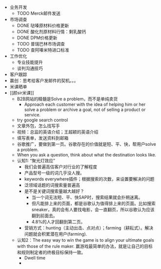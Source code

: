 - 业务开发
	- TODO Merck邮件发送
- 市场调查
	- DONE 哒嗪原材料价格更新
	- DONE 酸化剂原材料行情：剩乳酸钙
	- DONE DPM价格更新
	- TODO 普瑞巴林市场调查
	- TODO 查阿嗪米特进口标准
- 工作优化
	- 专业技能提升
	- 谈判沟通技巧
- 客户跟踪
- 赢创：思考给客户发邮件的契机。。。
- 米课晒单
- [[颜sir米课]]
	- B2B网站的精髓是Solve a problem，而不是单纯卖货
		- Approach each customer with the idea of helping him or her solve a problem or archive a goal, not of selling a product or service.
	- try google search control
	- 文章外包，怎么找写手
	- 视频：总监的英语介绍；王超颖的英语介绍
	- 填写表单，发送资料到邮箱
	- 谷歌推广，要做到第一页。谷歌存在的价值就是短、平、快，帮用户solve a problem.
	- When you ask a question, think about what the destination looks like.
	- 认知1: “聚光灯效应”
		- 我们会普遍高估客户对行业的了解程度
		- 产品型号一级的词几乎没人搜。
		- keywords everywhere插件；根据搜索的次数，来设置要解决的问题
		- 泛领域话题的词搜索量普遍高
		- 是不是关键词搜索量越大越好？
			- 当一个词无法短、平、快SAP时，搜索结果就会扑朔迷离。
			- 但凡能排上来的页面，都是谷歌认为值得排上来的页面。比如搜索sneaker，真的会有人要找电影，会一直翻页，所以谷歌认为应该翻到前面去。
			- 4.8%的人才回翻到第二页。
		- 营销方式：hunting（主动出击、点对点）；farming（耕耘式）。解决问题就会积累潜在用户(farming).
	- 认知2：The easy way to win the game is to align your ultimate goals with those of the rule maker. 赢游戏最简单的办法，就是让自己的目标和规则制定者的终极目标保持一致。
		- Dwell time
		-